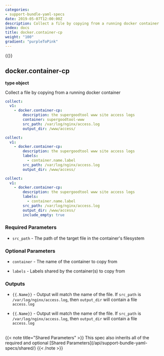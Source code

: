 ```yaml
---
categories:
- support-bundle-yaml-specs
date: 2019-05-07T12:00:00Z
description: Collect a file by copying from a running docker container
index: docs
title: docker.container-cp
weight: "100"
gradient: "purpleToPink"
---
```


{{<legacynotice>}}

## docker.container-cp

**type object**

Collect a file by copying from a running docker container


```yaml
collect:
  v1:
    - docker.container-cp:
        description: the supergoodtool www site access logs
        container: supergoodtool-www
        src_path: /var/log/nginx/access.log
        output_dir: /www/access/
```

```yaml
collect:
  v1:
    - docker.container-cp:
        description: the supergoodtool www site access logs
        labels:
          - container.name.label
        src_path: /var/log/nginx/access.log
        output_dir: /www/access/
```

```yaml
collect:
  v1:
    - docker.container-cp:
        description: the supergoodtool www site access logs
        labels:
          - container.name.label
        src_path: /var/log/nginx/access.log
        output_dir: /www/access/
        include_empty: true
```


### Required Parameters


- `src_path` - The path of the target file in the container's filesystem



### Optional Parameters


- `container` - The name of the container to copy from


- `labels` - Labels shared by the container(s) to copy from



### Outputs

    
- `{{.Name}}` - Output will match the name of the file. If `src_path` is `/var/log/nginx/access.log`, then `output_dir` will contain a file `access.log`

- `{{.Name}}` - Output will match the name of the file. If `src_path` is `/var/log/nginx/access.log`, then `output_dir` will contain a file `access.log`


<br>
{{< note title="Shared Parameters" >}}
This spec also inherits all of the required and optional [Shared Parameters](/api/support-bundle-yaml-specs/shared/)
{{< /note >}}

  